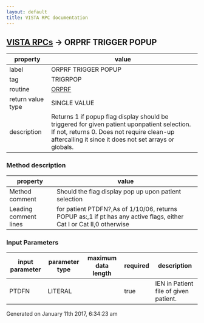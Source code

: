 ```yaml
---
layout: default
title: VISTA RPC documentation
---
```




## [VISTA RPCs](TableOfContent.md) &#8594; ORPRF TRIGGER POPUP 

 property | value 
--- | --- 
 label | ORPRF TRIGGER POPUP
 tag | TRIGRPOP
 routine | [ORPRF](http://code.osehra.org/dox/Routine_ORPRF_source.html)
 return value type | SINGLE VALUE
 description | Returns 1 if popup flag display should be triggered for given patient uponpatient selection. If not, returns 0. Does not require clean-up aftercalling it since it does not set arrays or globals.


### Method description

 property | value 
--- | --- 
 Method comment | Should the flag display pop up upon patient selection
 Leading comment lines | for patient PTDFN?,As of 1/10/06, returns POPUP as:,1 if pt has any active flags, either Cat I or Cat II,0 otherwise

### Input Parameters

| input parameter | parameter type | maximum data length | required | description | 
| --- | --- | --- | --- | --- | 
| PTDFN | LITERAL |  | true | IEN in Patient file of given patient. | 




Generated on January 11th 2017, 6:34:23 am